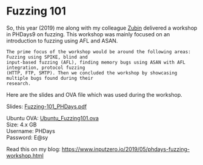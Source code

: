 # Fuzzing 101
So, this year (2019) me along with my colleague [Zubin](https://twitter.com/p1ngfl0yd) delivered a workshop in PHDays9 on fuzzing. This workshop was mainly focused on an introduction to fuzzing using AFL and ASAN.

```
The prime focus of the workshop would be around the following areas: Fuzzing using SPIKE, blind and 
input-based fuzzing (AFL), finding memory bugs using ASAN with AFL integration, protocol fuzzing 
(HTTP, FTP, SMTP). Then we concluded the workshop by showcasing multiple bugs found during their 
research.
```

Here are the slides and OVA file which was used during the workshop.

Slides: [Fuzzing-101_PHDays.pdf](https://github.com/RootUp/PHDays9/blob/master/Slides/Fuzzing-101_PHDays.pdf)

Ubuntu OVA: [Ubuntu_Fuzzing101.ova](https://drive.google.com/file/d/1FjUsIa3e6z0kQ93-7ogV_oJMPcuOPyGI/view)<br>
Size: 4.x GB <br>
Username: PHDays <br>
Password: E@sy

Read this on my blog: https://www.inputzero.io/2019/05/phdays-fuzzing-workshop.html
